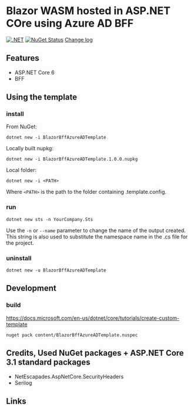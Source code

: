 # Blazor WASM hosted in ASP.NET COre using Azure AD BFF

[![.NET](https://github.com/damienbod/BlazorTemplates/actions/workflows/dotnet.yml/badge.svg)](https://github.com/damienbod/BlazorTemplates/actions/workflows/dotnet.yml) [![NuGet Status](http://img.shields.io/nuget/v/IdentityServer4AspNetCoreIdentityTemplate.svg?style=flat-square)](https://www.nuget.org/packages/IdentityServer4AspNetCoreIdentityTemplate/) [Change log](https://github.com/damienbod/IdentityServer4AspNetCoreIdentityTemplate/blob/master/Changelog.md)

## Features

- ASP.NET Core 6
- BFF


## Using the template

### install

From NuGet:

```
dotnet new -i BlazorBffAzureADTemplate
```

Locally built nupkg:

```
dotnet new -i BlazorBffAzureADTemplate.1.0.0.nupkg
```

Local folder:

```
dotnet new -i <PATH>
```

Where `<PATH>` is the path to the folder containing .template.config.

### run

```
dotnet new sts -n YourCompany.Sts
```

Use the `-n` or `--name` parameter to change the name of the output created. This string is also used to substitute the namespace name in the .cs file for the project.

### uninstall

```
dotnet new -u BlazorBffAzureADTemplate
```

## Development

### build

https://docs.microsoft.com/en-us/dotnet/core/tutorials/create-custom-template

```
nuget pack content/BlazorBffAzureADTemplate.nuspec
```


## Credits, Used NuGet packages + ASP.NET Core 3.1 standard packages

- NetEscapades.AspNetCore.SecurityHeaders
- Serilog

## Links
